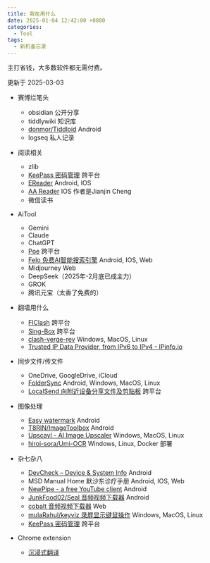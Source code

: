 ```yaml
---
title: 我在用什么
date: 2025-01-04 12:42:00 +0800
categories:
  - Tool
tags:
  - 新机备忘录
---
```

主打省钱，大多数软件都无需付费。

更新于 2025-03-03

- 赛博烂笔头
	- obsidian 公开分享
	- tiddlywiki 知识库
	- [donmor/Tiddloid](https://github.com/donmor/Tiddloid) Android
	- logseq 私人记录

- 阅读相关
	- zlib
	- [KeePass 密码管理](https://keepass.info/download.html) 跨平台
	- [EReader](https://ereader.link/) Android, IOS
	- [AA Reader](https://apps.apple.com/us/app/aa-reader-learn-a-language/id1589022901) IOS 作者是Jianjin Cheng
	- 微信读书

- AiTool
	- Gemini
	- Claude
	- ChatGPT
	- [Poe](https://poe.com/) 跨平台
	- [Felo 免费AI智能搜索引擎](https://felo.ai/) Android, IOS, Web
	- Midjourney Web
	- DeepSeek（2025年-2月底已成主力）
	- GROK
	- 腾讯元宝（太香了免费的）

- 翻墙用什么
	- [FlClash](https://getflclash.net/) 跨平台
	- [Sing-Box](https://getsingbox.com/) 跨平台
	- [clash-verge-rev](https://github.com/clash-verge-rev/clash-verge-rev) Windows, MacOS, Linux
	- [Trusted IP Data Provider, from IPv6 to IPv4 - IPinfo.io](https://ipinfo.io/)

- 同步文件/传文件
	- OneDrive, GoogleDrive, iCloud
	- [FolderSync](https://foldersync.io/) Android, Windows, MacOS, Linux
	- [LocalSend 向附近设备分享文件及剪贴板](https://localsend.org/zh-CN) 跨平台

- 图像处理
	- [Easy watermark](https://github.com/rosuH/EasyWatermark/blob/master/README_zh-CN.md) Android
	- [T8RIN/ImageToolbox](https://github.com/T8RIN/ImageToolbox) Android
	- [Upscayl - AI Image Upscaler](https://upscayl.org/download) Windows, MacOS, Linux
	- [hiroi-sora/Umi-OCR](https://github.com/hiroi-sora/Umi-OCR) Windows, Linux, Docker 部署

- 杂七杂八
	- [DevCheck – Device & System Info](https://devcheck.app/) Android
	- MSD Manual Home 默沙东诊疗手册 Android, IOS, Web
	- [NewPipe - a free YouTube client](https://newpipe.net/) Android
	- [JunkFood02/Seal 音频视频下载器](https://github.com/JunkFood02/Seal/blob/main/translations/README-zh_Hans.md) Android
	- [cobalt 音频视频下载器](https://cobalt.tools/) Web
	- [mulaRahul/keyviz 录屏显示键鼠操作](https://github.com/mulaRahul/keyviz) Windows, MacOS, Linux
	- [KeePass 密码管理](https://keepass.info/download.html) 跨平台
- Chrome extension
	- [沉浸式翻译](https://immersivetranslate.com/)